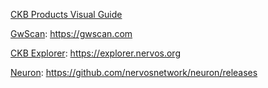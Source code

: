 [CKB Products Visual Guide](https://projects.invisionapp.com/boards/WK3VAZJUYCM/)

[GwScan](./gwscan): https://gwscan.com

[CKB Explorer](./ckb-explorer): https://explorer.nervos.org

[Neuron](./neuron): https://github.com/nervosnetwork/neuron/releases
